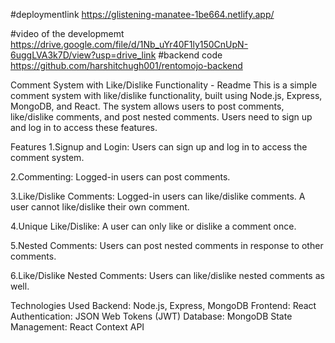 #deploymentlink
https://glistening-manatee-1be664.netlify.app/

#video of the developmemt
https://drive.google.com/file/d/1Nb_uYr40F1ly150CnUpN-6uggLVA3k7D/view?usp=drive_link
#backend code
https://github.com/harshitchugh001/rentomojo-backend


Comment System with Like/Dislike Functionality - Readme
This is a simple comment system with like/dislike functionality, built using Node.js, Express, MongoDB, and React. The system allows users to post comments, like/dislike comments, and post nested comments. Users need to sign up and log in to access these features.


Features
1.Signup and Login: Users can sign up and log in to access the comment system.

2.Commenting: Logged-in users can post comments.

3.Like/Dislike Comments: Logged-in users can like/dislike comments. A user cannot like/dislike their own comment.

4.Unique Like/Dislike: A user can only like or dislike a comment once.

5.Nested Comments: Users can post nested comments in response to other comments.

6.Like/Dislike Nested Comments: Users can like/dislike nested comments as well.


Technologies Used
Backend: Node.js, Express, MongoDB
Frontend: React
Authentication: JSON Web Tokens (JWT)
Database: MongoDB
State Management: React Context API

